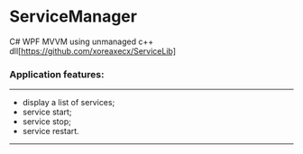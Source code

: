 # ServiceManager
C# WPF MVVM using unmanaged c++ dll[https://github.com/xoreaxecx/ServiceLib]

### Application features:
---

* display a list of services;
* service start;
* service stop;
* service restart.

---
